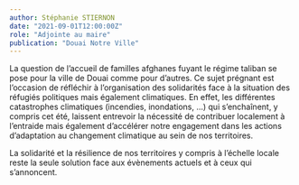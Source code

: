 ```yaml
---
author: Stéphanie STIERNON
date: "2021-09-01T12:00:00Z"
role: "Adjointe au maire"
publication: "Douai Notre Ville"
---
```


La question de l’accueil de familles afghanes fuyant le régime taliban se pose pour la ville de Douai comme pour d’autres. Ce sujet prégnant est l’occasion de réfléchir à l’organisation des solidarités face à la situation des réfugiés politiques mais également climatiques.
En effet, les différentes catastrophes climatiques (incendies, inondations, …) qui s’enchaînent, y compris cet été, laissent entrevoir la nécessité de contribuer localement à l’entraide mais également d’accélérer notre engagement dans les actions d’adaptation au changement climatique au sein de nos territoires.

La solidarité et la résilience de nos territoires y compris à l’échelle locale reste la seule solution face aux évènements actuels et à ceux qui s’annoncent.
